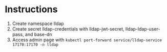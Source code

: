 # Instructions

1. Create namespace lldap
2. Create secret lldap-credentials with lldap-jwt-secret, lldap-ldap-user-pass, and base-dn
3. Access admin page with ```kubectl port-forward service/lldap-service 17170:17170 -n lldap```
